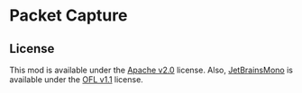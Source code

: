# Packet Capture

## License

This mod is available under the [Apache v2.0](https://www.apache.org/licenses/LICENSE-2.0.html) license.
Also, [JetBrainsMono](https://github.com/JetBrains/JetBrainsMono) is available under the [OFL v1.1](https://scripts.sil.org/cms/scripts/page.php?site_id=nrsi&id=OFL) license.